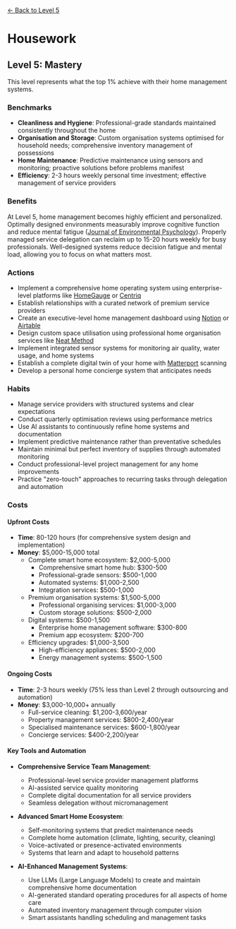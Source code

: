 [← Back to Level 5](level-5)
# Housework
## Level 5: Mastery
This level represents what the top 1% achieve with their home management systems.

### Benchmarks
- **Cleanliness and Hygiene**: Professional-grade standards maintained consistently throughout the home
- **Organisation and Storage**: Custom organisation systems optimised for household needs; comprehensive inventory management of possessions
- **Home Maintenance**: Predictive maintenance using sensors and monitoring; proactive solutions before problems manifest
- **Efficiency**: 2-3 hours weekly personal time investment; effective management of service providers

### Benefits
At Level 5, home management becomes highly efficient and personalized. Optimally designed environments measurably improve cognitive function and reduce mental fatigue ([Journal of Environmental Psychology](https://www.sciencedirect.com/science/article/abs/pii/S0272494415000328)). Properly managed service delegation can reclaim up to 15-20 hours weekly for busy professionals. Well-designed systems reduce decision fatigue and mental load, allowing you to focus on what matters most.

### Actions
- Implement a comprehensive home operating system using enterprise-level platforms like [HomeGauge](https://www.homegauge.com/) or [Centriq](https://www.centriq.com/)
- Establish relationships with a curated network of premium service providers
- Create an executive-level home management dashboard using [Notion](https://www.notion.so/) or [Airtable](https://airtable.com/)
- Design custom space utilisation using professional home organisation services like [Neat Method](https://neatmethod.com/)
- Implement integrated sensor systems for monitoring air quality, water usage, and home systems
- Establish a complete digital twin of your home with [Matterport](https://matterport.com/) scanning
- Develop a personal home concierge system that anticipates needs

### Habits
- Manage service providers with structured systems and clear expectations
- Conduct quarterly optimisation reviews using performance metrics
- Use AI assistants to continuously refine home systems and documentation
- Implement predictive maintenance rather than preventative schedules
- Maintain minimal but perfect inventory of supplies through automated monitoring
- Conduct professional-level project management for any home improvements
- Practice "zero-touch" approaches to recurring tasks through delegation and automation

### Costs
#### Upfront Costs
- **Time**: 80-120 hours (for comprehensive system design and implementation)
- **Money**: $5,000-15,000 total
  - Complete smart home ecosystem: $2,000-5,000
    * Comprehensive smart home hub: $300-500
    * Professional-grade sensors: $500-1,000
    * Automated systems: $1,000-2,500
    * Integration services: $500-1,000
  - Premium organisation systems: $1,500-5,000
    * Professional organising services: $1,000-3,000
    * Custom storage solutions: $500-2,000
  - Digital systems: $500-1,500
    * Enterprise home management software: $300-800
    * Premium app ecosystem: $200-700
  - Efficiency upgrades: $1,000-3,500
    * High-efficiency appliances: $500-2,000
    * Energy management systems: $500-1,500

#### Ongoing Costs
- **Time**: 2-3 hours weekly (75% less than Level 2 through outsourcing and automation)
- **Money**: $3,000-10,000+ annually
  - Full-service cleaning: $1,200-3,600/year
  - Property management services: $800-2,400/year
  - Specialised maintenance services: $600-1,800/year
  - Concierge services: $400-2,200/year

#### Key Tools and Automation
- **Comprehensive Service Team Management**:
  * Professional-level service provider management platforms
  * AI-assisted service quality monitoring
  * Complete digital documentation for all service providers
  * Seamless delegation without micromanagement

- **Advanced Smart Home Ecosystem**:
  * Self-monitoring systems that predict maintenance needs
  * Complete home automation (climate, lighting, security, cleaning)
  * Voice-activated or presence-activated environments
  * Systems that learn and adapt to household patterns

- **AI-Enhanced Management Systems**:
  * Use LLMs (Large Language Models) to create and maintain comprehensive home documentation
  * AI-generated standard operating procedures for all aspects of home care
  * Automated inventory management through computer vision
  * Smart assistants handling scheduling and management tasks
